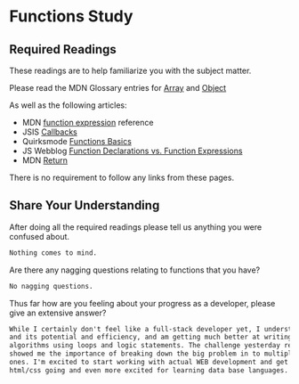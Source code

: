# Functions Study

## Required Readings

These readings are to help familiarize you with the subject matter.

Please read the MDN Glossary entries for [Array](https://developer.mozilla.org/en-US/docs/Glossary/array) and [Object](https://developer.mozilla.org/en-US/docs/Glossary/Object)

As well as the following articles:

-   MDN [function expression](https://developer.mozilla.org/en-US/docs/Web/JavaScript/Reference/Operators/function) reference
-   JSIS [Callbacks](http://javascriptissexy.com/understand-javascript-callback-functions-and-use-them/)
-   Quirksmode [Functions Basics](http://www.quirksmode.org/js/function.html)
-   JS Webblog [Function Declarations vs. Function Expressions](https://javascriptweblog.wordpress.com/2010/07/06/function-declarations-vs-function-expressions/)
-   MDN [Return](https://developer.mozilla.org/en-US/docs/Web/JavaScript/Reference/Statements/return)

There is no requirement to follow any links from these pages.

## Share Your Understanding

After doing all the required readings please tell us anything you were confused about.

```md
Nothing comes to mind.
```

Are there any nagging questions relating to functions that you have?

```md
No nagging questions.
```

Thus far how are you feeling about your progress as a developer, please give
an extensive answer?

```md
While I certainly don't feel like a full-stack developer yet, I understand git
and its potential and efficiency, and am getting much better at writing
algorithms using loops and logic statements. The challenge yesterday really
showed me the importance of breaking down the big problem in to multiple smaller
ones. I'm excited to start working with actual WEB development and get some
html/css going and even more excited for learning data base languages.
```

